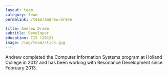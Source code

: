 ```yaml
---
layout: team
category: team
permalink: /team/andrew-drake

title: Andrew Drake
subtitle: Developer
education: CIS (2012)
image: /img/team/stick.jpg
---
```

Andrew completed the Computer Information Systems program at Holland College in 2012 and has been working with Resonance Development since February 2013.